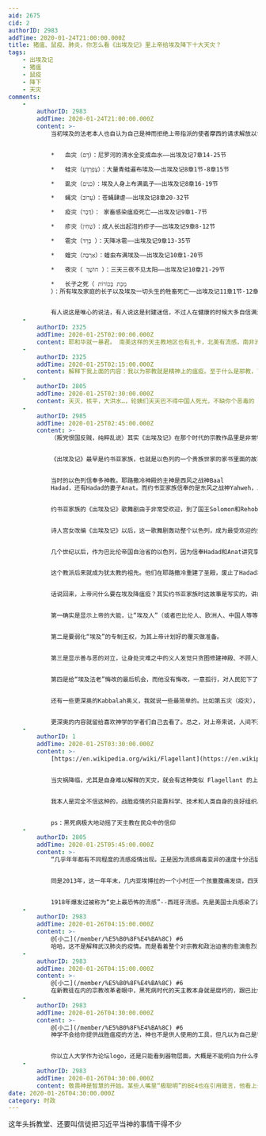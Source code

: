 ```yaml
---
aid: 2675
cid: 2
authorID: 2983
addTime: 2020-01-24T21:00:00.000Z
title: 猪瘟、鼠疫、肺炎，你怎么看《出埃及记》里上帝给埃及降下十大天灾？
tags:
    - 出埃及记
    - 猪瘟
    - 鼠疫
    - 降下
    - 天灾
comments:
    -
        authorID: 2983
        addTime: 2020-01-24T21:00:00.000Z
        content: >-
            当初埃及的法老本人也自认为自己是神而拒绝上帝指派的使者摩西的请求解放以色列人，被上帝降下10大天灾，最后让埃及每家每户的长子之死。


            *   血灾（דָם）：尼罗河的清水全变成血水——出埃及记7章14-25节

            *   蛙灾（צְּפַרְדֵּעַ）：大量青蛙遍布埃及——出埃及记8章1节-8章15节

            *   虱灾（כִנִּים）：埃及人身上布满虱子——出埃及记8章16-19节

            *   蝇灾（עָרוֹב）：苍蝇肆虐——出埃及记8章20-32节

            *   疫灾（דֶּבֶר）： 家畜感染瘟疫死亡——出埃及记9章1-7节

            *   疹灾（שְׁחִין）：成人长出起泡的疹子——出埃及记9章8-12节

            *   雹灾（בָּרָד ）：天降冰雹——出埃及记9章13-35节

            *   蝗灾（אַרְבֶּה）：蝗虫布满埃及——出埃及记10章1-20节

            *   夜灾（ חוֹשֶׁךְ ）：三天三夜不见太阳——出埃及记10章21-29节

            *   长子之死（ מַכַּת בְּכוֹרוֹת
            ）：所有埃及家庭的长子以及埃及一切头生的牲畜死亡——出埃及记11章1节-12章36章


            有人说这是唯心的说法，有人说这是封建迷信，不过人在健康的时候大多自信满满认为人定胜天，只有自己病弱的时候才会想起祈求上帝
    -
        authorID: 2325
        addTime: 2020-01-25T02:00:00.000Z
        content: 耶和华就一暴君。 南美这样的天主教地区也有扎卡，北美有流感，南非洲有衣波啦。网上有神棍。
    -
        authorID: 2325
        addTime: 2020-01-25T02:15:00.000Z
        content: 解释下我上面的内容：我以为邪教就是精神上的瘟疫。至于什么是邪教，可以参考德国标准。
    -
        authorID: 2805
        addTime: 2020-01-25T02:30:00.000Z
        content: 天灭，核平，大洪水…，轮姨们天天巴不得中国人死光，不缺你个恶毒的
    -
        authorID: 2985
        addTime: 2020-01-25T02:45:00.000Z
        content: >-
            （叛党恨国反贼，纯粹乱说）其实《出埃及记》在那个时代的宗教作品里是非常特别的一个故事，可以说的当时新月沃土地区以英雄史诗占主流的环境下，出现的一个莎士比亚式的宗教史诗。


            《出埃及记》最早是约书亚家族，也就是以色列的一个贵族世家的家书里面的故事。讲的是被埃及公主收养的摩西，离开埃及以后娶了一个米甸少女，然后在以色列经商成功以后成为家族祖先的故事。这是故事是约书亚家族的一个歌舞剧，每次婚礼、葬礼之类的活动都有演员演出，给家人和客人观看。


            当时的以色列信奉多神教。耶路撒冷神殿的主神是西风之战神Baal
            Hadad，还有Hadad的妻子Anat。而约书亚家族信奉的是东风之战神Yahweh，以及Yahweh的妻子Ashera。这两对神的生活哲学有很大不同。Hadad和Anat讲究享乐、欺骗、女性的反抗。Yahweh和Ashera重视勇敢而温柔、自我反省、信守承诺。


            约书亚家族的《出埃及记》歌舞剧由于非常受欢迎，到了国王Solomon和Rehoboam的时候，已经成为以色列Yahweh和Ashera信众的头号大戏，经常在神殿里演出。Solomon宫廷里的一个仙女和杰出的女诗人，当时人都认为她是誓言女神Ashera的化身，受托改写《出埃及记》剧本。（比如说《圣经》里面的《箴言书》也是她的著作。）这个改写的剧本增加了很多细节和史诗式的宏伟描述，包括把随摩西出埃及的随从几人扩大到60万以色列人、增加了《海洋之歌》的音乐剧目，等等。这个版本已经和现代圣经的《出埃及记》很像，只是没有砸毁Ashera神像和《十诫》的那一幕。那一幕是公元前5世纪犹太教创立以后加上去的。


            诗人宫女改编《出埃及记》以后，这一歌舞剧轰动整个以色列，成为最受欢迎的史诗，在耶路撒冷圣殿频繁演出。当时学者的观点是这个故事完全是文学小说；而农牧群众则很多人误以为是以色列的民族诞生神话。


            几个世纪以后，作为巴比伦帝国自治省的以色列，因为信奉Hadad和Anat讲究享乐那一套，债台高筑，没钱纳贡，被巴比伦军队两次攻入，将祭祀阶级和部分贵族抓去巴比伦做奴隶。以色列亡国近70年。在巴比伦做奴的的一个信奉Yahweh的年轻贵族有一次看到异象：一个天使告诉他上帝（Yahweh）要派救世主毁灭巴比伦帝国、允许以色列人回乡。然后他就四处宣传。人们一开始不信，后来果然有波斯人反贼居鲁士起兵推翻了巴比伦帝国，还要这个年轻贵族带以色列人回乡、重建圣殿。


            这个教派后来就成为犹太教的祖先。他们在耶路撒冷重建了圣殿，废止了Hadad和Anat崇拜，独尊Yahweh。《出埃及记》收入最重要的《摩西五经》，是因为他们在常年深思和反省以后，意识到几个世纪以前那个诗人宫女编的这一剧本，不是单纯的“文学小说”，而是Yahweh和Ashera对他们的许诺、是在历史古今永远回荡的预言：即使你们的祖先犯了罪，只要知悔改，上帝就会派人把你们救出。


            话说回来，上帝问什么要在埃及降瘟疫？其实约书亚家族时这故事是写实的，讲的是在埃及做奴隶的以色列人得了瘟疫，然后摩西把他们中的幸存者救出。诗人宫女用舞台成分渲染他老公Yahweh在埃及人身上降下瘟疫，当时（Rehoboam王时期）学者的普遍理解是为了显示Yahweh这个神的大能。祂所能的分开红海、降下瘟疫这个是其他神做不到的。后来犹太教意识到了这个是许诺和预言，那么怎么理解瘟疫，就成为奥义了。瘟疫的原因，诗人宫女在《箴言》、《传道书》和她的其他作品里都没有明说。犹太教Kabbalah对其也有多个层面的解释。我这里只简单说几个层面：


            第一确实是显示上帝的大能，让“埃及人”（或者巴比伦人、欧洲人、中国人等等）懂得敬畏之心。


            第二是要弱化“埃及”的专制王权，为其上帝计划好的覆灭做准备。


            第三是显示善与恶的对立，让身处灾难之中的义人发觉只贪图修建神殿、不顾人民死活的“埃及法老”与苦难中孤立无援的人民的对立。


            第四是给“埃及法老”悔改的最后机会，而他没有悔改，一意孤行，对人民犯下了不可饶恕的罪行，那么这就为了随后上帝的正义之师到来提供的动武的法律依据。


            还有一些更深奥的Kabbalah奥义，我就说一些最简单的。比如第五灾（疫灾），也是上帝使用的一种神圣魔法，让地上所有属灵的人心中产生对上帝的敬畏：“有耳朵的都要听好，上帝之手既可以是恩慧仁慈，也可以是冷酷审判！”这些神圣魔法加起来的效果是突出了地狱鬼国和上帝天国之间的对比：在地狱鬼国里，一件事是这样、这样的，然而在上帝天国里，这件事却是这样、这样的。


            更深奥的内容就留给喜欢神学的学者们自己去看了。总之，对上帝来说，人间不过是区分义人与恶人的甄别场。上帝的瘟疫是不是只收割恶人、送他们下地狱？当时不是，不少义人也会被传染而死。只是义人如果死了，上帝可以携他们上天堂、送他们转世做人，等等，办法很多。而恶人如果因为这瘟疫死了，那么他个人的出路就不太乐观。
    -
        authorID: 1
        addTime: 2020-01-25T03:30:00.000Z
        content: >-
            [https://en.wikipedia.org/wiki/Flagellant](https://en.wikipedia.org/wiki/Flagellant)


            当灾祸降临，尤其是自身难以解释的天灾，就会有这种类似 Flagellant 的上帝降罪说。


            我本人是完全不信这种的，战胜疫情的只能靠科学、技术和人类自身的良好组织。


            ps：黑死病极大地动摇了天主教在民众中的信仰
    -
        authorID: 2805
        addTime: 2020-01-25T05:45:00.000Z
        content: >-
            “几乎年年都有不同程度的流感疫情出现。正是因为流感病毒变异的速度十分迅猛，所以也对医学界研制治疗药物和疫苗提出了很大的挑战。据世界卫生组织公布，全球每年都有300万到500万人感染严重的流感，其中大约有25万到50万人因流感而死亡。


            同是2013年，这一年年末，几内亚埃博拉的一个小村庄一个孩童腹痛发烧，四天后死亡，随后他的亲人及一名护士也先后死去。转年春天，媒体对首批60个埃博拉死亡案例进行了报道，之后的数周和数月内，病毒传播到邻国塞拉利昂、利比里亚和尼日利亚。但是此时此刻，还没有人料到，一年之内，会有近6,000人死于该病毒，大约18,000人受到传染。2014年夏天，埃博拉病毒传入欧洲。由于埃博拉疫情，世界卫生组织在2014年8月8日宣布全球进入紧急状态。病毒潜伏期长达21天，有很高的死亡率，在50%至90%之间。到了2015年8月初，埃博拉导致1.12万人丧生。


            1918年爆发过被称为“史上最恐怖的流感”--西班牙流感。先是美国士兵感染了这种病毒，开始发烧。后来，这种病毒扩散到法国直至欧洲大陆，最后成为全球性的传染疾病：仅仅一年，死于“西班牙流感”的至少有2000万人，甚至有记载说5000万人丧生于这场流感。”
    -
        authorID: 2983
        addTime: 2020-01-26T04:15:00.000Z
        content: >-
            @[小二](/member/%E5%B0%8F%E4%BA%8C) #6
            哈哈，这不是解释武汉肺炎的疫情。而是看着整个对宗教和政治迫害的愈演愈烈，瘟疫由动物到人一个接一个的发生，只是一场看着它不断展开的惩罚。唯物论者的弱点就是太把自己那套当回事，以为科学理论便是不容置疑的真理，却从来没注意也没在乎你信什么很大程度上决定了你会选择性的忽略什么。就像上面那位支字头朋友洋洋洒洒一大篇表明圣经的不过是人编的童话故事，你选择相信还是不相信呢？你知道自己是靠什么去判断吗？你知道自己的判断多可靠吗？
    -
        authorID: 2983
        addTime: 2020-01-26T04:15:00.000Z
        content: >-
            @[小二](/member/%E5%B0%8F%E4%BA%8C) #6
            在新教徒在内的宗教改革者眼中，黑死病时代的天主教本身就是腐朽的，跟巴比伦、埃及帝国都是一路货色。
    -
        authorID: 2983
        addTime: 2020-01-26T04:30:00.000Z
        content: >-
            @[小二](/member/%E5%B0%8F%E4%BA%8C) #6
            神学不会给你提供战胜瘟疫的方法，神也不是供人使用的工具，但凡以为自己是宇宙主宰、不知谦卑和敬畏的人都没有好下场。神对人说了很多，有的人选择信，有的人选择不信。信者得救。神的道理再对，也只能帮到那些选择相信神的人。


            你以立人大学作为论坛logo，还是只能看到器物层面，大概是不能明白为什么李英强会离开自己一手创办的立人而投身于传教事业。
    -
        authorID: 2983
        addTime: 2020-01-26T04:30:00.000Z
        content: 敬畏神是智慧的开始。某些人嘴里“极聪明”的BE4也在引用箴言，他看上去好像更明白一点。
date: 2020-01-26T04:30:00.000Z
category: 时政
---
```


这年头拆教堂、还要叫信徒把习近平当神的事情干得不少
